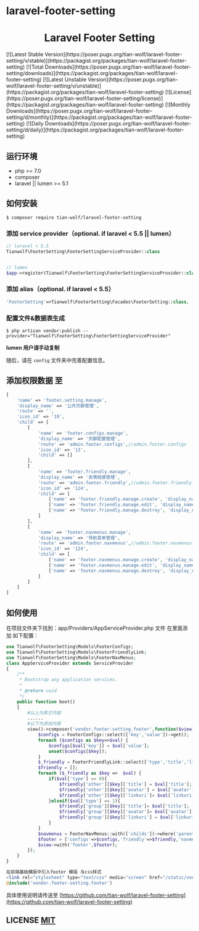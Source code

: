 # laravel-footer-setting

<h1 align="center">Laravel Footer Setting</h1>

<p align="center"></p>
[![Latest Stable Version](https://poser.pugx.org/tian-wolf/laravel-footer-setting/v/stable)](https://packagist.org/packages/tian-wolf/laravel-footer-setting)
[![Total Downloads](https://poser.pugx.org/tian-wolf/laravel-footer-setting/downloads)](https://packagist.org/packages/tian-wolf/laravel-footer-setting)
[![Latest Unstable Version](https://poser.pugx.org/tian-wolf/laravel-footer-setting/v/unstable)](https://packagist.org/packages/tian-wolf/laravel-footer-setting)
[![License](https://poser.pugx.org/tian-wolf/laravel-footer-setting/license)](https://packagist.org/packages/tian-wolf/laravel-footer-setting)
[![Monthly Downloads](https://poser.pugx.org/tian-wolf/laravel-footer-setting/d/monthly)](https://packagist.org/packages/tian-wolf/laravel-footer-setting)
[![Daily Downloads](https://poser.pugx.org/tian-wolf/laravel-footer-setting/d/daily)](https://packagist.org/packages/tian-wolf/laravel-footer-setting)


## 运行环境

- php >= 7.0
- composer
- laravel || lumen >= 5.1

## 如何安装

```Shell
$ composer require tian-wolf/laravel-footer-setting
```

### 添加 service provider（optional. if laravel < 5.5 || lumen）

```PHP
// laravel < 5.5
Tianwolf\FooterSetting\FooterSettingServiceProvider::class


// lumen
$app->register(Tianwolf\FooterSetting\FooterSettingServiceProvider::class);
```

### 添加 alias（optional. if laravel < 5.5）

```PHP
'FooterSetting'=>Tianwolf\FooterSetting\Facades\FooterSetting::class,
```

### 配置文件&数据表生成

```Shell
$ php artisan vendor:publish --provider="Tianwolf\FooterSetting\FooterSettingServiceProvider" 
```

**lumen 用户请手动复制**

随后，请在 `config` 文件夹中完善配置信息。

## 添加权限数据 至

```PHP
[
    'name' => 'footer.setting.manage',
    'display_name' => '公共页脚管理',
    'route' => '',
    'icon_id' => '19',
    'child' => [
        [
            'name' => 'footer.configs.manage',
            'display_name' => '页脚配置管理',
            'route' => 'admin.footer.configs',//admin.footer.configs
            'icon_id' => '13',
            'child' => []
        ],
        [
            'name' => 'footer.friendly.manage',
            'display_name' => '友情链接管理',
            'route' => 'admin.footer.friendly',//admin.footer.friendly
            'icon_id' => '124',
            'child' => [
                ['name' => 'footer.friendly.manage.create', 'display_name' => '创建友情链接', 'route' => 'admin.footer.friendly.create'],
                ['name' => 'footer.friendly.manage.edit', 'display_name' => '编辑友情链接', 'route' => 'admin.footer.friendly.edit'],
                ['name' => 'footer.friendly.manage.destroy', 'display_name' => '删除友情链接', 'route' => 'admin.footer.friendly.destroy'],
            ]
        ],
        [
            'name' => 'footer.navmenus.manage',
            'display_name' => '导航菜单管理',
            'route' => 'admin.footer.navmenus',//admin.footer.navmenus
            'icon_id' => '124',
            'child' => [
                ['name' => 'footer.navmenus.manage.create', 'display_name' => '创建导航菜单', 'route' => 'admin.footer.navmenus.create'],
                ['name' => 'footer.navmenus.manage.edit', 'display_name' => '编辑导航菜单', 'route' => 'admin.footer.navmenus.edit'],
                ['name' => 'footer.navmenus.manage.destroy', 'display_name' => '删除导航菜单', 'route' => 'admin.footer.navmenus.destroy'],
            ]
        ]
    ]
]
```
## 如何使用
在项目文件夹下找到：app/Providers/AppServiceProvider.php 文件 在里面添加 如下配置：
```PHP
use Tianwolf\FooterSetting\Models\FooterConfigs;
use Tianwolf\FooterSetting\Models\FooterFriendlyLink;
use Tianwolf\FooterSetting\Models\FooterNavMenus;
class AppServiceProvider extends ServiceProvider
{
    /**
     * Bootstrap any application services.
     *
     * @return void
     */
    public function boot()
    {
        #以上为其它内容
        ......
        #以下为添加内容
        view()->composer('vendor.footer-setting.footer',function($view){
            $configs = FooterConfigs::select(['key','value'])->get();
            foreach ($configs as $key=>$val) {
                $configs[$val['key']] = $val['value'];
                unset($configs[$key]);
            }
            $_friendly = FooterFriendlyLink::select(['type','title','linkuri','avatar'])->orderBy('sortnum','ASC')->get();
            $friendly = [];
            foreach ($_friendly as $key =>  $val) {
                if($val['type'] == 0){
                    $friendly['other'][$key]['title'] = $val['title'];
                    $friendly['other'][$key]['avatar'] = $val['avatar'];
                    $friendly['other'][$key]['linkuri']= $val['linkuri'];
                }elseif($val['type'] == 1){
                    $friendly['group'][$key]['title']= $val['title'];
                    $friendly['group'][$key]['avatar']= $val['avatar'];
                    $friendly['group'][$key]['linkuri'] = $val['linkuri'];
                }
            }
            $navmenus = FooterNavMenus::with(['childs'])->where('parent_id',0)->get();
            $footer = ['configs'=>$configs,'friendly'=>$friendly,'navmenus'=>$navmenus];
            $view->with('footer',$footer);
        });
    }
}

在前端基础模版中引入footer 模版 与css样式
<link rel="stylesheet" type="text/css" media="screen" href="/static/vendor/footer.css" />
@include('vendor.footer-setting.footer')
```

具体使用说明请传送至 [https://github.com/tian-wolf/laravel-footer-setting](https://github.com/tian-wolf/laravel-footer-setting)

## LICENSE [MIT](https://github.com/tian-wolf/laravel-footer-setting/blob/master/LICENSE)
